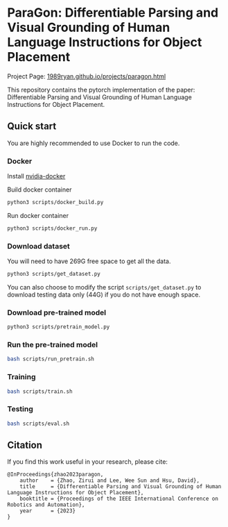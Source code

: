 # ParaGon: Differentiable Parsing and Visual Grounding of Human Language Instructions for Object Placement

Project Page: [1989ryan.github.io/projects/paragon.html](https://1989ryan.github.io/projects/paragon.html)

This repository contains the pytorch implementation of the paper: Differentiable Parsing and Visual Grounding of Human Language Instructions for Object Placement. 

## Quick start

You are highly recommended to use Docker to run the code.  

### Docker

Install [nvidia-docker](https://docs.nvidia.com/datacenter/cloud-native/container-toolkit/install-guide.html#installing-on-ubuntu-and-debian)

Build docker container
```bash
python3 scripts/docker_build.py
```
Run docker container
```bash
python3 scripts/docker_run.py
```

### Download dataset

You will need to have 269G free space to get all the data. 

```bash
python3 scripts/get_dataset.py
```

You can also choose to modify the script ``scripts/get_dataset.py`` to download testing data only (44G) if you do not have enough space. 

### Download pre-trained model

```bash
python3 scripts/pretrain_model.py
```

### Run the pre-trained model

```bash
bash scripts/run_pretrain.sh
```

### Training

```bash
bash scripts/train.sh
```

### Testing

```bash
bash scripts/eval.sh
```


## Citation

If you find this work useful in your research, please cite:

```
@InProceedings{zhao2023paragon,
    author    = {Zhao, Zirui and Lee, Wee Sun and Hsu, David},
    title     = {Differentiable Parsing and Visual Grounding of Human Language Instructions for Object Placement},
    booktitle = {Proceedings of the IEEE International Conference on Robotics and Automation},
    year      = {2023}
}
```

